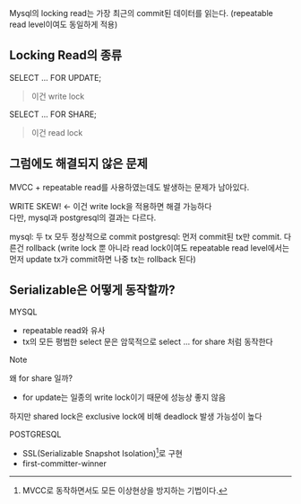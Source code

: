 Mysql의 locking read는 가장 최근의 commit된 데이터를 읽는다. (repeatable read level이여도 동일하게 적용)

## Locking Read의 종류

SELECT ... FOR UPDATE;
> 이건 write lock

SELECT ... FOR SHARE;
> 이건 read lock

## 그럼에도 해결되지 않은 문제

MVCC + repeatable read를 사용하였는데도 발생하는 문제가 남아있다.

WRITE SKEW! <- 이건 write lock을 적용하면 해결 가능하다  
다만, mysql과 postgresql의 결과는 다르다.  

mysql: 두 tx 모두 정상적으로 commit
postgresql: 먼저 commit된 tx만 commit. 다른건 rollback (write lock 뿐 아니라 read lock이여도 repeatable read level에서는 먼저 update tx가 commit하면 나중 tx는 rollback 된다)


## Serializable은 어떻게 동작할까?

MYSQL
- repeatable read와 유사
- tx의 모든 평범한 select 문은 암묵적으로 select ... for share 처럼 동작한다

> [!NOTE]
> 왜 for share 일까?
> 
> - for update는 일종의 write lock이기 때문에 성능상 좋지 않음
> 
> 하지만 shared lock은 exclusive lock에 비해 deadlock 발생 가능성이 높다

POSTGRESQL
- SSL(Serializable Snapshot Isolation)[^1]로 구현
- first-committer-winner

[^1]: MVCC로 동작하면서도 모든 이상현상을 방지하는 기법이다.